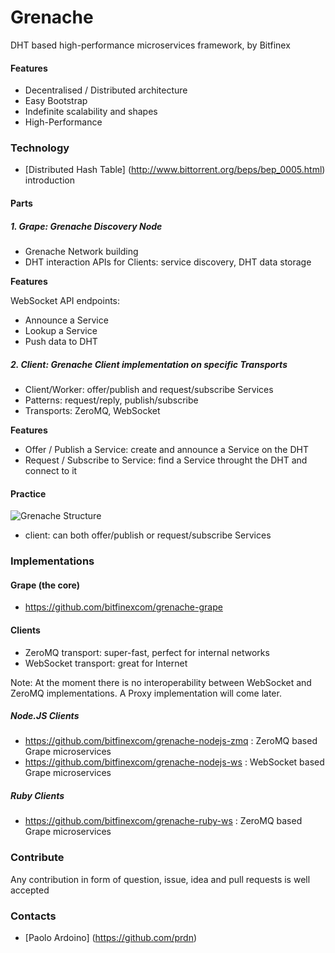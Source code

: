 # Grenache
DHT based high-performance microservices framework, by Bitfinex

#### Features
* Decentralised / Distributed architecture
* Easy Bootstrap
* Indefinite scalability and shapes
* High-Performance

### Technology
* [Distributed Hash Table] (http://www.bittorrent.org/beps/bep_0005.html) introduction

#### Parts

##### 1. Grape: Grenache Discovery Node
* Grenache Network building
* DHT interaction APIs for Clients: service discovery, DHT data storage

**Features**

WebSocket API endpoints:
* Announce a Service
* Lookup a Service
* Push data to DHT

##### 2. Client: Grenache Client implementation on specific Transports
* Client/Worker: offer/publish and request/subscribe Services
* Patterns: request/reply, publish/subscribe
* Transports: ZeroMQ, WebSocket

**Features**
* Offer / Publish a Service: create and announce a Service on the DHT
* Request / Subscribe to Service: find a Service throught the DHT and connect to it

#### Practice

![Grenache Structure](https://raw.githubusercontent.com/bitfinexcom/grenache/master/doc/structure.png)

* client: can both offer/publish or request/subscribe Services

### Implementations

#### Grape (the core)
* https://github.com/bitfinexcom/grenache-grape

#### Clients
* ZeroMQ transport: super-fast, perfect for internal networks
* WebSocket transport: great for Internet

Note: At the moment there is no interoperability between WebSocket and ZeroMQ implementations. A Proxy implementation will come later.

##### Node.JS Clients
* https://github.com/bitfinexcom/grenache-nodejs-zmq : ZeroMQ based Grape microservices
* https://github.com/bitfinexcom/grenache-nodejs-ws : WebSocket based Grape microservices

##### Ruby Clients
* https://github.com/bitfinexcom/grenache-ruby-ws : ZeroMQ based Grape microservices

### Contribute
Any contribution in form of question, issue, idea and pull requests is well accepted

### Contacts
* [Paolo Ardoino] (https://github.com/prdn)
